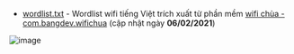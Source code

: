  - [wordlist.txt](wwordlist.txt) - Wordlist wifi tiếng Việt trích xuất từ phần mềm [wifi chùa - com.bangdev.wifichua](https://apps.apple.com/us/app/id816966085) (cập nhật ngày **06/02/2021**)


![image](https://github.com/terris91/check-pass-wifi/assets/95265895/a17312c7-774b-4aac-8cf5-d4216574febb)
